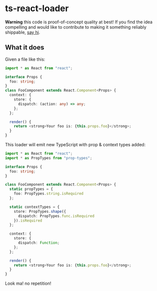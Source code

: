 # ts-react-loader

**Warning** this code is proof-of-concept quality at best! If you find the idea
compelling and would like to contribute to making it something reliably
shippable, [say hi](https://github.com/grncdr/ts-react-loader/issues/1).

## What it does

Given a file like this:

```typescript
import * as React from "react";

interface Props {
  foo: string;
}
class FooComponent extends React.Component<Props> {
  context: {
    store: {
      dispatch: (action: any) => any;
    };
  };

  render() {
    return <strong>Your foo is: {this.props.foo}</strong>;
  }
}
```

This loader will emit new TypeScript with prop & context types added:

```typescript
import * as React from "react";
import * as PropTypes from "prop-types";

interface Props {
  foo: string;
}

class FooComponent extends React.Component<Props> {
  static propTypes = {
    foo: PropTypes.string.isRequired
  };

  static contextTypes = {
    store: PropTypes.shape({
      dispatch: PropTypes.func.isRequired
    }).isRequired
  };

  context: {
    store: {
      dispatch: Function;
    };
  };

  render() {
    return <strong>Your foo is: {this.props.foo}</strong>;
  }
}
```

Look ma! no repetition!
